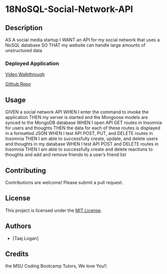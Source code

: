 # 18NoSQL-Social-Network-API


## Description
AS A social media startup
I WANT an API for my social network that uses a NoSQL database
SO THAT my website can handle large amounts of unstructured data


### Deployed Application
[Video Walkthrough](https://drive.google.com/file/d/1WCXKGLVWezpDG_Ne5ZRwkk2C5OxBzTFc/view)

[Github Repo ](https://github.com/TaajL/18NoSQL-Social-Network-API)

## Usage
GIVEN a social network API
WHEN I enter the command to invoke the application
THEN my server is started and the Mongoose models are synced to the MongoDB database
WHEN I open API GET routes in Insomnia for users and thoughts
THEN the data for each of these routes is displayed in a formatted JSON
WHEN I test API POST, PUT, and DELETE routes in Insomnia
THEN I am able to successfully create, update, and delete users and thoughts in my database
WHEN I test API POST and DELETE routes in Insomnia
THEN I am able to successfully create and delete reactions to thoughts and add and remove friends to a user’s friend list


## Contributing
Contributions are welcome! Please submit a pull request.

## License
This project is licensed under the [MIT License](https://opensource.org/licenses/MIT).

## Authors
* [Taaj Logan] 

## Credits 
the MSU Coding Bootcamp Tutors, We love You!!. 

